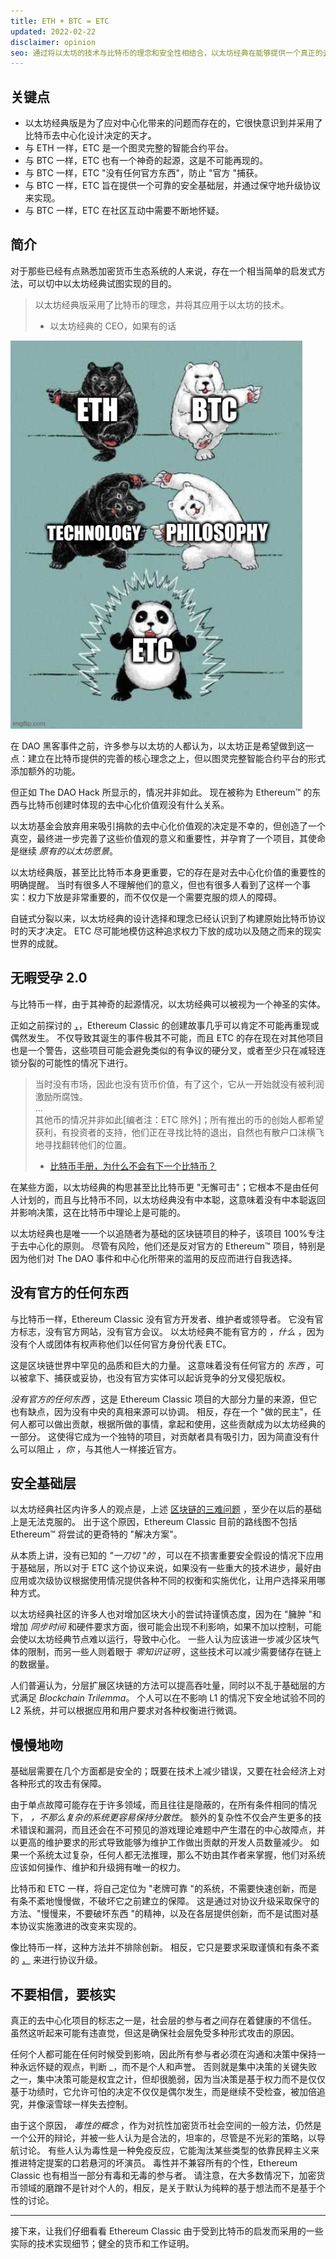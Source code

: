 ```yaml
---
title: ETH + BTC = ETC
updated: 2022-02-22
disclaimer: opinion
seo: 通过将以太坊的技术与比特币的理念和安全性相结合，以太坊经典在能够提供一个真正的去中心化的智能合约平台方面独树一帜。
---
```


## 关键点

- 以太坊经典版是为了应对中心化带来的问题而存在的，它很快意识到并采用了比特币去中心化设计决定的天才。
- 与 ETH 一样，ETC 是一个图灵完整的智能合约平台。
- 与 BTC 一样，ETC 也有一个神奇的起源，这是不可能再现的。
- 与 BTC 一样，ETC "没有任何官方东西"，防止 "官方 "捕获。
- 与 BTC 一样，ETC 旨在提供一个可靠的安全基础层，并通过保守地升级协议来实现。
- 与 BTC 一样，ETC 在社区互动中需要不断地怀疑。

## 简介

对于那些已经有点熟悉加密货币生态系统的人来说，存在一个相当简单的启发式方法，可以切中以太坊经典试图实现的目的。

> 以太坊经典版采用了比特币的理念，并将其应用于以太坊的技术。
>
> - 以太坊经典的 CEO，如果有的话

![乙醇+BTC=等](./ethbtcetc.png)

在 DAO 黑客事件之前，许多参与以太坊的人都认为，以太坊正是希望做到这一点：建立在比特币提供的完善的核心理念之上，但以图灵完整智能合约平台的形式添加额外的功能。

但正如 The DAO Hack 所显示的，情况并非如此。 现在被称为 Ethereum™ 的东西与比特币创建时体现的去中心化价值观没有什么关系。

以太坊基金会放弃用来吸引捐款的去中心化价值观的决定是不幸的，但创造了一个真空，最终进一步完善了这些价值观的意义和重要性，并孕育了一个项目，其使命是继续 _原有的以太坊愿景_。

以太坊经典版，甚至比比特币本身更重要，它的存在是对去中心化价值的重要性的明确提醒。 当时有很多人不理解他们的意义，但也有很多人看到了这样一个事实：权力下放是非常重要的，而不仅仅是一个需要克服的烦人的障碍。

自链式分裂以来，以太坊经典的设计选择和理念已经认识到了构建原始比特币协议时的天才决定。 ETC 尽可能地模仿这种追求权力下放的成功以及随之而来的现实世界的成就。

## 无暇受孕 2.0

与比特币一样，由于其神奇的起源情况，以太坊经典可以被视为一个神圣的实体。

正如之前探讨的 [，](/why-classic/genesis#the-immaculate-conception)，Ethereum Classic 的创建故事几乎可以肯定不可能再重现或偶然发生。 不仅导致其诞生的事件极其不可能，而且 ETC 的存在现在对其他项目也是一个警告，这些项目可能会避免类似的有争议的硬分叉，或者至少只在减轻连锁分裂的可能性的情况下进行。

> 当时没有市场，因此也没有货币价值，有了这个，它从一开始就没有被利润激励所腐蚀。  
> ...  
> 其他币的情况并非如此[编者注：ETC 除外]；所有推出的币的创始人都希望获利，有投资者的支持，他们正在寻找比特的退出，自然也有散户口沫横飞地寻找翻转他们的位置。
>
> - [比特币手册，为什么不会有下一个比特币？](https://thebitcoinmanual.com/articles/why-there-wont-be-a-next-bitcoin/)

在某些方面，以太坊经典的构思甚至比比特币更 "无懈可击"；它根本不是由任何人计划的，而且与比特币不同，以太坊经典没有中本聪，这意味着没有中本聪返回并影响决策，这在比特币中理论上是可能的。

以太坊经典也是唯一一个以追随者为基础的区块链项目的种子，该项目 100%专注于去中心化的原则。 尽管有风险，他们还是反对官方的 Ethereum™ 项目，特别是因为他们对 The DAO 事件和中心化所带来的滥用的反应而进行自我选择。

## 没有官方的任何东西

与比特币一样，Ethereum Classic 没有官方开发者、维护者或领导者。 它没有官方标志，没有官方网站，没有官方会议。 以太坊经典不能有官方的 _，什么_ ，因为没有个人或团体有权声称他们以任何官方身份代表 ETC。

这是区块链世界中罕见的品质和巨大的力量。 这意味着没有任何官方的 _东西_ ，可以被拿下、捕获或妥协，也没有官方实体可以起诉竞争的分叉侵犯版权。

_没有官方的任何东西_ ，这是 Ethereum Classic 项目的大部分力量的来源，但它也有缺点，因为没有中央的真相来源可以协调。 相反，存在一个 "做的民主"，任何人都可以做出贡献，根据所做的事情，拿起和使用，这些贡献成为以太坊经典的一部分。 这使得它成为一个独特的项目，对贡献者具有吸引力，因为简直没有什么可以阻止 _，你_ ，与其他人一样接近官方。

## 安全基础层

以太坊经典社区内许多人的观点是，上述 [区块链的三难问题](/why-classic/decentralism#the-blockchain-trilemma) ，至少在以后的基础上是无法克服的。 出于这个原因，Ethereum Classic 目前的路线图不包括 Ethereum™ 将尝试的更奇特的 "解决方案"。

从本质上讲，没有已知的 _"一刀切 "的_ ，可以在不损害重要安全假设的情况下应用于基础层，所以对于 ETC 这个协议来说，如果没有一些重大的技术进步，最好由应用或次级协议根据使用情况提供各种不同的权衡和实施优化，让用户选择采用哪种方式。

以太坊经典社区的许多人也对增加区块大小的尝试持谨慎态度，因为在 "臃肿 "和增加 _同步时间_ 和硬件要求方面，很可能会出现不利影响，如果不加以控制，可能会使以太坊经典节点难以运行，导致中心化。 一些人认为应该进一步减少区块气体的限制，而另一些人则着眼于 _零知识证明_ ，这些技术可以减少需要储存在链上的数据量。

人们普遍认为，分层扩展区块链的方法可以提高吞吐量，同时以不乱于基础层的方式满足 _Blockchain Trilemma_。 个人可以在不影响 L1 的情况下安全地试验不同的 L2 系统，并可以根据应用和用户要求对各种权衡进行微调。

## 慢慢地吻

基础层需要在几个方面都是安全的；既要在技术上减少错误，又要在社会经济上对各种形式的攻击有保障。

由于单点故障可能存在于许多领域，而且往往是隐蔽的，在所有条件相同的情况下， _，不那么复杂的系统更容易保持分散性_。 额外的复杂性不仅会产生更多的技术错误和漏洞，而且还会在不可预见的游戏理论难题中产生潜在的中心故障点，并以更高的维护要求的形式导致能够为维护工作做出贡献的开发人员数量减少。 如果一个系统太过复杂，任何人都无法推理，那么不妨由其作者来掌握，他们对系统应该如何操作、维护和升级拥有唯一的权力。

比特币和 ETC 一样，将自己定位为 "老牌可靠 "的系统，不需要快速创新，而是有条不紊地慢慢做，不破坏它之前建立的保障。 这是通过对协议升级采取保守的方法、"慢慢来，不要破坏东西 "的精神，以及在各层提供创新，而不是试图对基本协议实施激进的改变来实现的。

像比特币一样，这种方法并不排除创新。 相反，它只是要求采取谨慎和有条不紊的 [，](/knowledge/future#upgrade-process) 来进行协议升级。

## 不要相信，要核实

真正的去中心化项目的标志之一是，社会层的参与者之间存在着健康的不信任。 虽然这听起来可能有违直觉，但这是确保社会层免受多种形式攻击的原因。

任何个人都可能在任何时候受到影响，因此所有参与者必须在沟通和决策中保持一种永远怀疑的观点，判断 \_，而不是个人和声誉。 否则就是集中决策的关键失败之一，集中决策可能是权宜之计，但却很脆弱，因为当决策是基于权力而不是仅仅基于功绩时，它允许可怕的决定不仅仅是偶尔发生，而是继续不受检查，被加倍追究，并像滚雪球一样失去控制。

由于这个原因， _毒性的概念_ ，作为对抗性加密货币社会空间的一般方法，仍然是一个公开的辩论，并被一些人认为是合法的，坦率的，尽管是不光彩的策略，以导航讨论。 有些人认为毒性是一种免疫反应，它能淘汰某些类型的依靠民粹主义来推进特定提案的口若悬河的坏演员。 毒性并不兼容所有的个性，Ethereum Classic 也有相当一部分有毒和无毒的参与者。 请注意，在大多数情况下，加密货币领域的磨蹭不是针对个人的，相反，是关于默认为纯粹的基于想法而不是基于个性的讨论。

---

接下来，让我们仔细看看 Ethereum Classic 由于受到比特币的启发而采用的一些实际的技术实现细节；健全的货币和工作证明。
